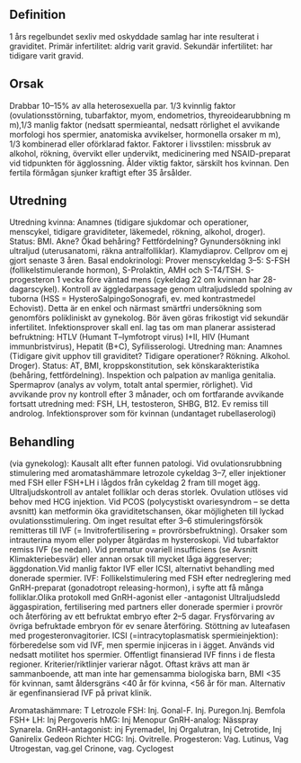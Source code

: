 ## Definition

1 års regelbundet sexliv med oskyddade samlag har inte resulterat i graviditet. Primär infertilitet: aldrig varit gravid. Sekundär infertilitet: har tidigare varit gravid.

## Orsak

Drabbar 10–15% av alla heterosexuella par. 1/3 kvinnlig faktor (ovulationsstörning, tubarfaktor, myom, endometrios, thyreoidearubbning m m),1/3 manlig faktor (nedsatt spermieantal, nedsatt rörlighet el avvikande morfologi hos spermier, anatomiska avvikelser, hormonella orsaker m m), 1/3 kombinerad eller oförklarad faktor.
Faktorer i livsstilen: missbruk av alkohol, rökning, övervikt eller undervikt, medicinering med NSAID-preparat vid tidpunkten för ägglossning. Ålder viktig faktor, särskilt hos kvinnan. Den fertila förmågan sjunker kraftigt efter 35 årsålder.

## Utredning

Utredning kvinna: Anamnes (tidigare sjukdomar och operationer, menscykel, tidigare graviditeter, läkemedel, rökning, alkohol, droger). Status: BMI. Akne? Ökad behåring? Fettfördelning? Gynundersökning inkl ultraljud (uterusanatomi, räkna antralfolliklar). Klamydiaprov. Cellprov om ej gjort senaste 3 åren. Basal endokrinologi: Prover menscykeldag 3–5: S-FSH (follikelstimulerande hormon), S-Prolaktin, AMH och S-T4/TSH. S-progesteron 1 vecka före väntad mens (cykeldag 22 om kvinnan har 28-dagarscykel).
Kontroll av äggledarpassage genom ultraljudsledd spolning av tuborna (HSS = HysteroSalpingoSonografi, ev. med kontrastmedel Echovist). Detta är en enkel och närmast smärtfri undersökning som genomförs polikliniskt av gynekolog. Bör även göras frikostigt vid sekundär infertilitet. Infektionsprover skall enl. lag tas om man planerar assisterad befruktning: HTLV (Humant T–lymfotropt virus) I+II, HIV (Humant immunbristvirus), Hepatit (B+C), Syfilisserologi.
Utredning man: Anamnes (Tidigare givit upphov till graviditet? Tidigare operationer? Rökning. Alkohol. Droger). Status: AT, BMI, kroppskonstitution, sek könskarakteristika (behåring, fettfördelning). Inspektion och palpation av manliga genitalia. Spermaprov (analys av volym, totalt antal spermier, rörlighet). Vid avvikande prov ny kontroll efter 3 månader, och om fortfarande avvikande fortsatt utredning med: FSH, LH, testosteron, SHBG, B12. Ev remiss till androlog. Infektionsprover som för kvinnan (undantaget rubellaserologi)

## Behandling

(via gynekolog): Kausalt allt efter funnen patologi. Vid ovulationsrubbning stimulering med aromatashämmare letrozole cykeldag 3–7, eller injektioner med FSH eller FSH+LH i lågdos från cykeldag 2 fram till moget ägg. Ultraljudskontroll av antalet folliklar och deras storlek. Ovulation utlöses vid behov med HCG injektion. Vid PCOS (polycystiskt ovariesyndrom – se detta avsnitt) kan metformin öka graviditetschansen, ökar möjligheten till lyckad ovulationsstimulering. Om inget resultat efter 3–6 stimuleringsförsök remitteras till IVF (= Invitrofertilisering = provrörsbefruktning).
Orsaker som intrauterina myom eller polyper åtgärdas m hysteroskopi. Vid tubarfaktor remiss IVF (se nedan). Vid prematur ovariell insufficiens (se Avsnitt Klimakteriebesvär) eller annan orsak till mycket låga äggreserver; äggdonation.Vid manlig faktor IVF eller ICSI, alternativt behandling med donerade spermier.
IVF: Follikelstimulering med FSH efter nedreglering med GnRH-preparat (gonadotropt releasing-hormon), i syfte att få många folliklar.Olika protokoll med GnRH-agonist eller -antagonist Ultraljudsledd äggaspiration, fertilisering med partners eller donerade spermier i provrör och återföring av ett befruktat embryo efter 2–5 dagar. Frysförvaring av övriga befruktade embryon för ev senare återföring. Stöttning av luteafasen med progesteronvagitorier. ICSI (=intracytoplasmatisk spermieinjektion): förberedelse som vid IVF, men spermie injiceras in i ägget. Används vid nedsatt motilitet hos spermier.
Offentligt finansierad IVF finns i de flesta regioner. Kriterier/riktlinjer varierar något. Oftast krävs att man är sammanboende, att man inte har gemensamma biologiska barn, BMI <35 för kvinnan, samt åldersgräns <40 år för kvinna, <56 år för man. Alternativ är egenfinansierad IVF på privat klinik.


Aromatashämmare: T Letrozole
FSH: Inj. Gonal-F. Inj. Puregon.Inj. Bemfola
FSH+ LH: Inj Pergoveris
hMG: Inj Menopur
GnRH-analog: Nässpray Synarela.
GnRH-antagonist: inj Fyremadel, Inj Orgalutran, Inj Cetrotide, Inj Ganirelix Gedeon Richter
HCG: Inj. Ovitrelle.
Progesteron: Vag. Lutinus, Vag Utrogestan, vag.gel Crinone, vag. Cyclogest

